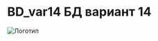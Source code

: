 # BD_var14 БД вариант 14
![Логотип](https://octodex.github.com/images/orderedlistocat.png "Логотип GitHub")
